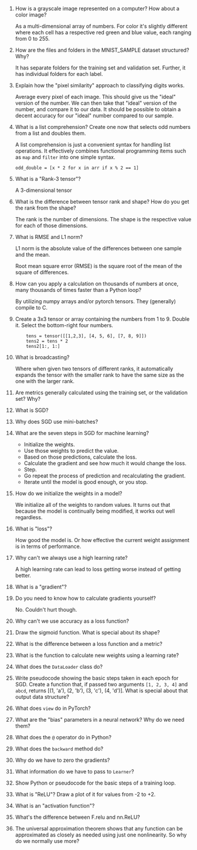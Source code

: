 1. How is a grayscale image represented on a computer? How about a color image?

	As a multi-dimensional array of numbers. For color it's slightly different where each cell has a respective red green and blue value, each ranging from 0 to 255.

1. How are the files and folders in the MNIST_SAMPLE dataset structured? Why?

	It has separate folders for the training set and validation set. Further, it has individual folders for each label.

1. Explain how the "pixel similarity" approach to classifying digits works.

	Average every pixel of each image. This should give us the "ideal" version of the number.
	We can then take that "ideal" version of the number, and compare it to our data. It should be possible to obtain a decent accuracy for our "ideal" number compared to our sample.

1. What is a list comprehension? Create one now that selects odd numbers from a list and doubles them.

	A list comprehension is just a convenient syntax for handling list operations. It effectively combines functional programming items such as `map` and `filter` into one simple syntax.

	`odd_double = [x * 2 for x in arr if x % 2 == 1]`

1. What is a "Rank-3 tensor"?

	A 3-dimensional tensor

1. What is the difference between tensor rank and shape? How do you get the rank from the shape?

	The rank is the number of dimensions. The shape is the respective value for each of those dimensions.

1. What is RMSE and L1 norm?

	L1 norm is the absolute value of the differences between one sample and the mean.

	Root mean square error (RMSE) is the square root of the mean of the square of differences.

1. How can you apply a calculation on thousands of numbers at once, many thousands of times faster than a Python loop?

	By utilizing numpy arrays and/or pytorch tensors. They (generally) compile to C.

1. Create a 3x3 tensor or array containing the numbers from 1 to 9. Double it. Select the bottom-right four numbers.

	```
		tens = tensor([[1,2,3], [4, 5, 6], [7, 8, 9]])
		tens2 = tens * 2
		tens2[1:, 1:]
	```

1. What is broadcasting?

	Where when given two tensors of different ranks, it automatically expands the tensor with the smaller rank to have the same size as the one with the larger rank.

1. Are metrics generally calculated using the training set, or the validation set? Why?

	

1. What is SGD?
1. Why does SGD use mini-batches?
1. What are the seven steps in SGD for machine learning?

	- Initialize the weights.
	- Use those weights to predict the value.
	- Based on those predictions, calculate the loss.
	- Calculate the gradient and see how much it would change the loss.
	- Step.
	- Go repeat the process of prediction and recalculating the gradient.
	- Iterate until the model is good enough, or you stop.

1. How do we initialize the weights in a model?

	We initialize all of the weights to random values. It turns out that because the model is continually being modified, it works out well regardless.

1. What is "loss"?

	How good the model is. Or how effective the current weight assignment is in terms of performance.

1. Why can't we always use a high learning rate?

	A high learning rate can lead to loss getting worse instead of getting better.

1. What is a "gradient"?
1. Do you need to know how to calculate gradients yourself?

	No. Couldn't hurt though.

1. Why can't we use accuracy as a loss function?

	

1. Draw the sigmoid function. What is special about its shape?
1. What is the difference between a loss function and a metric?
1. What is the function to calculate new weights using a learning rate?
1. What does the `DataLoader` class do?
1. Write pseudocode showing the basic steps taken in each epoch for SGD.
Create a function that, if passed two arguments `[1, 2, 3, 4]` and `abcd`, returns [(1, 'a'), (2, 'b'), (3, 'c'), (4, 'd')]. What is special about that output data structure?
1. What does `view` do in PyTorch?
1. What are the "bias" parameters in a neural network? Why do we need them?
1. What does the `@` operator do in Python?
1. What does the `backward` method do?
1. Why do we have to zero the gradients?
1. What information do we have to pass to `Learner`?
1. Show Python or pseudocode for the basic steps of a training loop.
1. What is "ReLU"? Draw a plot of it for values from -2 to +2.
1. What is an "activation function"?
1. What's the difference between F.relu and nn.ReLU?
1. The universal approximation theorem shows that any function can be approximated as closely as needed using just one nonlinearity. So why do we normally use more?
